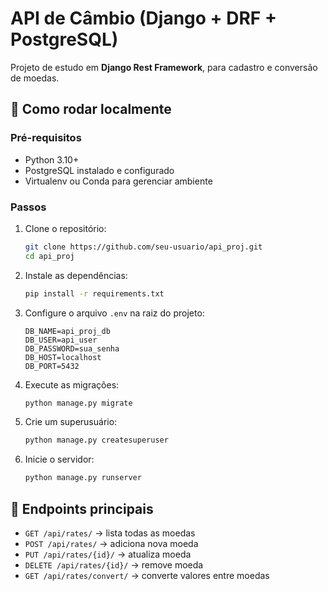 # API de Câmbio (Django + DRF + PostgreSQL)

Projeto de estudo em **Django Rest Framework**, para cadastro e conversão de moedas.

## 🚀 Como rodar localmente

### Pré-requisitos
- Python 3.10+
- PostgreSQL instalado e configurado
- Virtualenv ou Conda para gerenciar ambiente

### Passos
1. Clone o repositório:
   ```bash
   git clone https://github.com/seu-usuario/api_proj.git
   cd api_proj
   ```

2. Instale as dependências:
   ```bash
   pip install -r requirements.txt
   ```

3. Configure o arquivo `.env` na raiz do projeto:
   ```
   DB_NAME=api_proj_db
   DB_USER=api_user
   DB_PASSWORD=sua_senha
   DB_HOST=localhost
   DB_PORT=5432
   ```

4. Execute as migrações:
   ```bash
   python manage.py migrate
   ```

5. Crie um superusuário:
   ```bash
   python manage.py createsuperuser
   ```

6. Inicie o servidor:
   ```bash
   python manage.py runserver
   ```

## 🔗 Endpoints principais
- `GET /api/rates/` → lista todas as moedas
- `POST /api/rates/` → adiciona nova moeda
- `PUT /api/rates/{id}/` → atualiza moeda
- `DELETE /api/rates/{id}/` → remove moeda
- `GET /api/rates/convert/` → converte valores entre moedas
